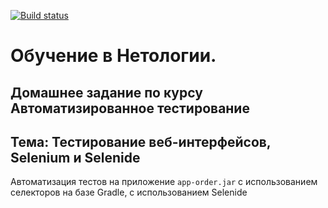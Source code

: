 [![Build status](https://ci.appveyor.com/api/projects/status/m6oruy249xks9pkr?svg=true)](https://ci.appveyor.com/project/IrinaVasilenko88/cardorder)

# Обучение в Нетологии.

## Домашнее задание по курсу Автоматизированное тестирование

## Тема: Тестирование веб-интерфейсов, Selenium и Selenide

Автоматизация тестов на приложение ```app-order.jar``` с использованием селекторов на базе Gradle, с использованием Selenide
